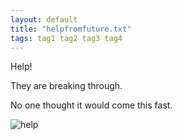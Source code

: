 ```yaml
---
layout: default
title: "helpfromfuture.txt"
tags: tag1 tag2 tag3 tag4
---
```


Help!

They are breaking through.

No one thought it would come this fast. 

![help](https://upload.wikimedia.org/wikipedia/commons/2/2c/Rotating_earth_%28large%29.gif)

